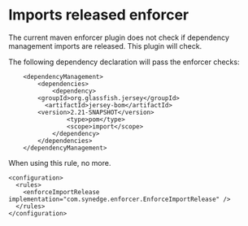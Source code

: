 # Imports released enforcer

The current maven enforcer plugin does not check if dependency management imports are released. This plugin will check.

The following dependency declaration will pass the enforcer checks:
```
	<dependencyManagement>
		<dependencies>
			<dependency>
      	<groupId>org.glassfish.jersey</groupId>
    	  <artifactId>jersey-bom</artifactId>
      	<version>2.21-SNAPSHOT</version>
				<type>pom</type>
				<scope>import</scope>
			</dependency>
		</dependencies>
	</dependencyManagement>
```

When using this rule, no more.
```
<configuration>
  <rules>
    <enforceImportRelease implementation="com.synedge.enforcer.EnforceImportRelease" />
  </rules>
</configuration>
````